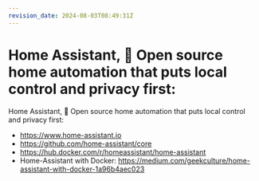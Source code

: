 ```yaml
---
revision_date: 2024-08-03T08:49:31Z
---
```

# Home Assistant, 🏡 Open source home automation that puts local control and privacy first:
Home Assistant, 🏡 Open source home automation that puts local control and privacy first:
* https://www.home-assistant.io
* https://github.com/home-assistant/core
* https://hub.docker.com/r/homeassistant/home-assistant
* Home-Assistant with Docker: https://medium.com/geekculture/home-assistant-with-docker-1a96b4aec023